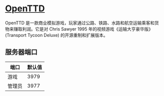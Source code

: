 # [OpenTTD](https://www.openttd.org)

OpenTTD 是一款商业模拟游戏，玩家通过公路、铁路、水路和航空运输乘客和货物来赚取利润。它是对 Chris Sawyer 1995 年的视频游戏《运输大亨豪华版》(Transport Tycoon Deluxe) 的开源重制和扩展版本。

## 服务器端口

| 端口    | 默认值 |
|---------|---------|
| 游戏    | 3979    |
| 管理员   | 3977    | 